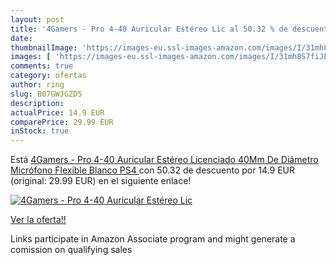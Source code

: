 ```yaml
---
layout: post
title: '4Gamers - Pro 4-40 Auricular Estéreo Lic al 50.32 % de descuento'
date: 
thumbnailImage: 'https://images-eu.ssl-images-amazon.com/images/I/31mh8S7fiJL._SL200_.jpg'
images: [ 'https://images-eu.ssl-images-amazon.com/images/I/31mh8S7fiJL._SL200_.jpg' ]
comments: true
category: ofertas
author: ring
slug: B07GWJGZD5
description:
actualPrice: 14.9 EUR
comparePrice: 29.99 EUR
inStock: true
---
```


Está [4Gamers - Pro 4-40 Auricular Estéreo Licenciado  40Mm De Diámetro  Micrófono Flexible  Blanco  PS4 ](https://www.amazon.es/dp/B07GWJGZD5/?tag=tolees-21) con 50.32 de descuento por 14.9 EUR (original: 29.99 EUR) en el siguiente enlace!

[![4Gamers - Pro 4-40 Auricular Estéreo Lic](https://images-eu.ssl-images-amazon.com/images/I/31mh8S7fiJL._SL200_.jpg)](https://www.amazon.es/dp/B07GWJGZD5/?tag=tolees-21)

[Ver la oferta!!](https://www.amazon.es/dp/B07GWJGZD5/?tag=tolees-21)

Links participate in Amazon Associate program and might generate a comission on qualifying sales



